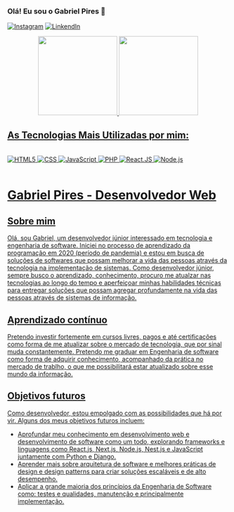 ### Olá! Eu sou o Gabriel Pires 🚀
[![Instagram](https://img.shields.io/badge/Instagram-E4405F?style=for-the-badge&logo=instagram&logoColor=white)](https://www.instagram.com/gabriel_pires_web_developer/)
[![LinkendIn](https://img.shields.io/badge/LinkedIn-0077B5?style=for-the-badge&logo=linkedin&logoColor=white)](https://www.linkedin.com/mwlite/in/gabriel-da-silva-pires-391a071b5/)

<div align="center">
    <a href="https://github.com/gabrielboostphoenix">
    <img height="180em" src="https://github-readme-stats.vercel.app/api?username=gabrielboostphoenix&show_icons=true&theme=dark&include_all_commits=true&count_private=true"/>
    <img height="180em" src="https://github-readme-stats.vercel.app/api/top-langs/?username=gabrielboostphoenix&layout=compact&langs_count=7&theme=dark">
</div>

## As Tecnologias Mais Utilizadas por mim:

<div style="display: inline_block"><br/>
   <img alt="HTML5" src="https://img.shields.io/badge/HTML5-E34F26?style=for-the-badge&logo=html5&logoColor=white">
   <img alt="CSS" src="https://img.shields.io/badge/CSS3-1572B6?style=for-the-badge&logo=css3&logoColor=white">
   <img alt="JavaScript" src="https://img.shields.io/badge/JavaScript-F7DF1E?style=for-the-badge&logo=javascript&logoColor=black">
   <img alt="PHP" src="https://img.shields.io/badge/PHP-777BB4?style=for-the-badge&logo=php&logoColor=white">
   <img alt="React.JS" src="https://img.shields.io/badge/-ReactJs-61DAFB?logo=react&logoColor=white&style=for-the-badge">
   <img alt="Node.js" src="https://img.shields.io/node/v/:packageName">
</div> <br/>

# Gabriel Pires - Desenvolvedor Web

## Sobre mim

Olá, sou Gabriel, um desenvolvedor júnior interessado em tecnologia e engenharia de software. Iniciei no processo de aprendizado da programação em 2020 (período de pandemia) e estou em busca de soluções de softwares que possam melhorar a vida das pessoas através da tecnologia na implementação de sistemas. Como desenvolvedor júnior, sempre busco o aprendizado, conhecimento, procuro me atualzar nas tecnologias ao longo do tempo e aperfeiçoar minhas habilidades técnicas para entregar soluções que possam agregar profundamente na vida das pessoas através de sistemas de informação.

## Aprendizado contínuo

Pretendo investir fortemente em cursos livres, pagos e até certificações como forma de me atualizar sobre o mercado de tecnologia, que por sinal muda constantemente.
Pretendo me graduar em Engenharia de software como forma de adquirir conhecimento, acompanhado da prática no mercado de trablho, o que me possibilitará estar atualizado sobre esse mundo da informação.

## Objetivos futuros

Como desenvolvedor, estou empolgado com as possibilidades que há por vir. Alguns dos meus objetivos futuros incluem:

- Aprofundar meu conhecimento em desenvolvimento web e desenvolvimento de software como um todo, explorando frameworks e linguagens como React.js, Next.js, Node.js, Nest.js e JavaScript juntamente com Python e Django.
- Aprender mais sobre arquitetura de software e melhores práticas de design e design patterns para criar soluções escaláveis e de alto desempenho.
- Aplicar a grande maioria dos princípios da Engenharia de Software como: testes e qualidades, manutenção e principalmente implementação.

